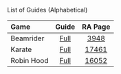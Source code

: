 List of Guides (Alphabetical)

|Game|Guide|RA Page|
|:--|:--:|:--:|
|Beamrider|[Full](Beamrider-(Atari-2600))|[3948](https://retroachievements.org/game/3948)|
|Karate|[Full](Karate-(Atari-2600))|[17461](https://retroachievements.org/game/17461)|
|Robin Hood|[Full](Robin-Hood-(Atari-2600))|[16052](https://retroachievements.org/game/16052)|

